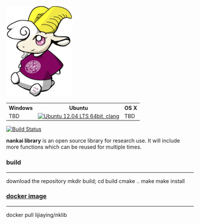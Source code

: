 [![NankaiLibrary](./resources/logo_small.png)](https://nklib.io)

<table>
	<tr>
		<th>Windows</th><th>Ubuntu</th><th>OS X</th>
	</tr>
		<td>TBD</td>
		<td><a href="https://travis-ci.org/seahorn/seahorn"><img src="https://travis-ci.org/nankaics/nklib.svg?branch=master" title="Ubuntu 12.04 LTS 64bit, clang"/></a></td>
		<td>TBD</td>
	</tr>
</table>

[![Build Status](https://travis-ci.org/nankaics/nklib.svg?branch=master)](https://travis-ci.org/nankaics/nklib)

**nankai library** is an open source library for research use. It will include more functions which can be reused for multiple times.

### build
------------------------
download the repository
mkdir build; cd build
cmake ..
make
make install

### [docker image](https://hub.docker.com/r/lijiaying/nklib/)
------------------------
docker pull lijiaying/nklib
